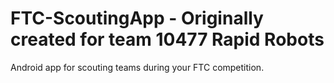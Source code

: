 # FTC-ScoutingApp - Originally created for team 10477 Rapid Robots 
Android app for scouting teams during your FTC competition.
